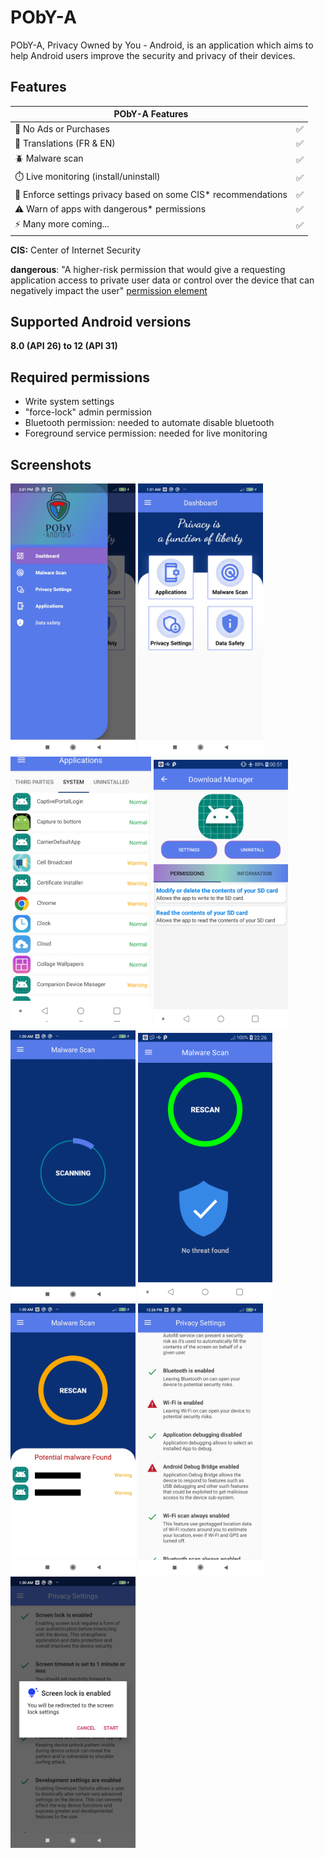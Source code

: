 

# PObY-A
PObY-A, Privacy Owned by You - Android, is an application which aims to help Android users improve the security and privacy of their devices.

## Features

| PObY-A Features                                                |     |
|----------------------------------------------------------------|-----|
| 🚫 No Ads or Purchases                                         | ✅   |
| 📙 Translations (FR & EN)                                      | ✅   |
| 🪲 Malware scan                                                | ✅   |
| ⏱️ Live monitoring (install/uninstall)                         | ✅   |
| 🔐 Enforce settings privacy based on some CIS* recommendations | ✅   |
| ⚠️ Warn of apps with dangerous* permissions                       | ✅   |
| ⚡ Many more coming...                                          | ✅   |

**CIS:** Center of Internet Security

**dangerous**: "A higher-risk permission that would give a requesting application access to private user data or control over the device that can negatively impact the user" [permission element](https://developer.android.com/guide/topics/manifest/permission-element)

## Supported Android versions
**8.0 (API 26) to 12 (API 31)**

## Required permissions
- Write system settings
- "force-lock" admin permission
- Bluetooth permission: needed to automate disable bluetooth
- Foreground service permission: needed for live monitoring

## Screenshots
<div style="display: block; margin: auto; margin-left: auto; margin-right: auto;" >
        <img src="screenshots/sidemenu.jpg" alt="drawing" width="200"/>
        <img src="screenshots/dashboard.jpg" alt="drawing" width="200"/>
        <img src="screenshots/AppsMenu.jpg" alt="drawing" width="225"/>
        <img src="screenshots/AppPermissions.jpg" alt="drawing" width="215"/>
        <img src="screenshots/MalwareScan.jpg" alt="drawing" width="200"/>
        <img src="screenshots/noThreatFound.jpg" alt="drawing" width="215"/>
        <img src="screenshots/PossibleMalwareFound.jpg" alt="drawing" width="200"/>
        <img src="screenshots/settings.jpg" alt="drawing" width="200"/>
        <img src="screenshots/ActionSettings.jpg" alt="drawing" width="200"/>
</div>
